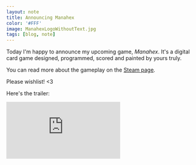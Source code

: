 ```yaml
---
layout: note
title: Announcing Manahex
color: '#FFF'
image: ManahexLogoWithoutText.jpg
tags: [blog, note]
---
```


Today I'm happy to announce my upcoming game, *Manahex*. It's a
digital card game designed, programmed, scored and painted by yours
truly.

You can read more about the gameplay on the [Steam page](https://store.steampowered.com/app/2774650/Manahex/).

Please wishlist! <3

Here's the trailer:

<iframe class="youtube-video"
src="https://www.youtube.com/embed/TsJIESTWhKA?si=uKr3z2PjQ27CX1HV"
title="YouTube video player" frameborder="0" allow="accelerometer;
autoplay; clipboard-write; encrypted-media; gyroscope;
picture-in-picture; web-share" allowfullscreen></iframe>
